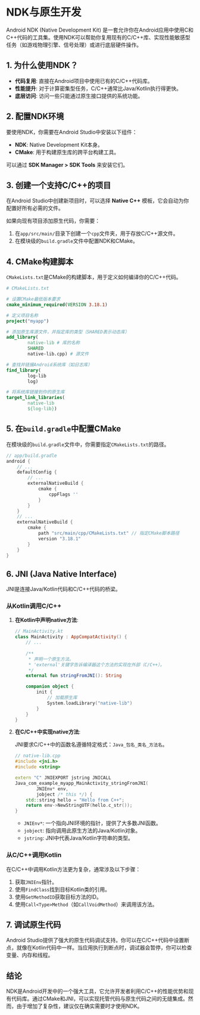 # NDK与原生开发

Android NDK (Native Development Kit) 是一套允许你在Android应用中使用C和C++代码的工具集。使用NDK可以帮助你复用现有的C/C++库、实现性能敏感型任务（如游戏物理引擎、信号处理）或进行底层硬件操作。

## 1. 为什么使用NDK？

- **代码复用**: 直接在Android项目中使用已有的C/C++代码库。
- **性能提升**: 对于计算密集型任务，C/C++通常比Java/Kotlin执行得更快。
- **底层访问**: 访问一些只能通过原生接口提供的系统功能。

## 2. 配置NDK环境

要使用NDK，你需要在Android Studio中安装以下组件：
- **NDK**: Native Development Kit本身。
- **CMake**: 用于构建原生库的跨平台构建工具。

可以通过 **SDK Manager > SDK Tools** 来安装它们。

## 3. 创建一个支持C/C++的项目

在Android Studio中创建新项目时，可以选择 **Native C++** 模板，它会自动为你配置好所有必需的文件。

如果向现有项目添加原生代码，你需要：

1.  在`app/src/main/`目录下创建一个`cpp`文件夹，用于存放C/C++源文件。
2.  在模块级的`build.gradle`文件中配置NDK和CMake。

## 4. CMake构建脚本

`CMakeLists.txt`是CMake的构建脚本，用于定义如何编译你的C/C++代码。

```cmake
# CMakeLists.txt

# 设置CMake最低版本要求
cmake_minimum_required(VERSION 3.18.1)

# 定义项目名称
project("myapp")

# 添加原生库源文件，并指定库的类型（SHARED表示动态库）
add_library(
        native-lib # 库的名称
        SHARED
        native-lib.cpp) # 源文件

# 查找并链接Android系统库（如日志库）
find_library(
        log-lib
        log)

# 将系统库链接到你的原生库
target_link_libraries(
        native-lib
        ${log-lib})
```

## 5. 在`build.gradle`中配置CMake

在模块级的`build.gradle`文件中，你需要指定`CMakeLists.txt`的路径。

```groovy
// app/build.gradle
android {
    // ...
    defaultConfig {
        // ...
        externalNativeBuild {
            cmake {
                cppFlags ''
            }
        }
    }
    // ...
    externalNativeBuild {
        cmake {
            path "src/main/cpp/CMakeLists.txt" // 指定CMake脚本路径
            version "3.18.1"
        }
    }
}
```

## 6. JNI (Java Native Interface)

JNI是连接Java/Kotlin代码和C/C++代码的桥梁。

### 从Kotlin调用C/C++

1.  **在Kotlin中声明native方法**:

    ```kotlin
    // MainActivity.kt
    class MainActivity : AppCompatActivity() {
        // ...
        
        /**
         * 声明一个原生方法。
         * 'external'关键字告诉编译器这个方法的实现在外部（C/C++）。
         */
        external fun stringFromJNI(): String

        companion object {
            init {
                // 加载原生库
                System.loadLibrary("native-lib")
            }
        }
    }
    ```

2.  **在C/C++中实现native方法**:

    JNI要求C/C++中的函数名遵循特定格式：`Java_包名_类名_方法名`。

    ```cpp
    // native-lib.cpp
    #include <jni.h>
    #include <string>

    extern "C" JNIEXPORT jstring JNICALL
    Java_com_example_myapp_MainActivity_stringFromJNI(
            JNIEnv* env,
            jobject /* this */) {
        std::string hello = "Hello from C++";
        return env->NewStringUTF(hello.c_str());
    }
    ```
    - `JNIEnv*`: 一个指向JNI环境的指针，提供了大多数JNI函数。
    - `jobject`: 指向调用此原生方法的Java/Kotlin对象。
    - `jstring`: JNI中代表Java/Kotlin字符串的类型。

### 从C/C++调用Kotlin

在C/C++中调用Kotlin方法更为复杂，通常涉及以下步骤：

1.  获取`JNIEnv`指针。
2.  使用`FindClass`找到目标Kotlin类的引用。
3.  使用`GetMethodID`获取目标方法的ID。
4.  使用`Call<Type>Method`（如`CallVoidMethod`）来调用该方法。

## 7. 调试原生代码

Android Studio提供了强大的原生代码调试支持。你可以在C/C++代码中设置断点，就像在Kotlin代码中一样。当应用执行到断点时，调试器会暂停，你可以检查变量、内存和线程。

## 结论

NDK是Android开发中的一个强大工具，它允许开发者利用C/C++的性能优势和现有代码库。通过CMake和JNI，可以实现托管代码与原生代码之间的无缝集成。然而，由于增加了复杂性，建议仅在确实需要时才使用NDK。 